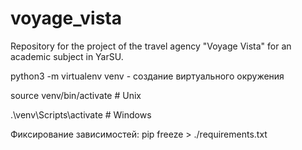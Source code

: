 # voyage_vista

Repository for the project of the travel agency "Voyage Vista" for an academic subject in YarSU.

python3 -m virtualenv venv - создание виртуального окружения

source venv/bin/activate # Unix

.\venv\Scripts\activate  # Windows

Фиксирование зависимостей: pip freeze > ./requirements.txt
